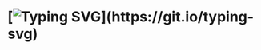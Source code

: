 # [![Typing SVG](https://readme-typing-svg.herokuapp.com/?color=5a2a83&size=35&center=true&vCenter=true&width=1000&lines=Projeto+Android+em+Kotlin;usando+Jetpack+Compose;com+armazenamento+local+em+banco+SQLite.)](https://git.io/typing-svg)
